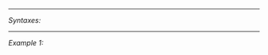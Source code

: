 


---
*Syntaxes:*

<!-- [] call `BIN_fnc_isRadioSilence` -->

---
*Example 1:*

<!-- 
```sqf
[] call BIN_fnc_isRadioSilence;
``` -->